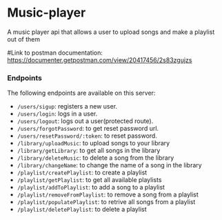 # Music-player
A music player api that allows a user to upload songs and make a playlist out of them
 
#Link to postman documentation: 
https://documenter.getpostman.com/view/20417456/2s83zgujzs

### Endpoints
The following endpoints are available on this server:
- `/users/sigup`: registers a new user.
- `/users/login`: logs in a user.
- `/users/logout`: logs out a user(protected route).
- `/users/forgotPassword`: to get reset password url.
- `/users/resetPassword/:token`: to reset password.
- `/library/uploadMusic`: to upload songs to your library
- `/library/getLibrary`: to get all songs in the library
- `/library/deleteMusic`: to delete a song from the library
- `/library/changeName`: to change the name of a song in the library
- `/playlist/createPlaylist`: to create a playlist
- `/playlist/getPlaylist`: to get all available playlists
- `/playlist/addToPlaylist`: to add a song to a playlist
- `/playlist/removeFromPlaylist`: to remove a song from a playlist
- `/playlist/populatePlaylist`: to retrive all songs from a playlist
- `/playlist/deletePlaylist`: to delete a playlist


